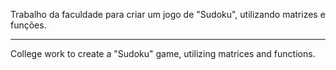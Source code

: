 Trabalho da faculdade para criar um jogo de "Sudoku", utilizando matrizes e funções.

-----

College work to create a "Sudoku" game, utilizing matrices and functions.
